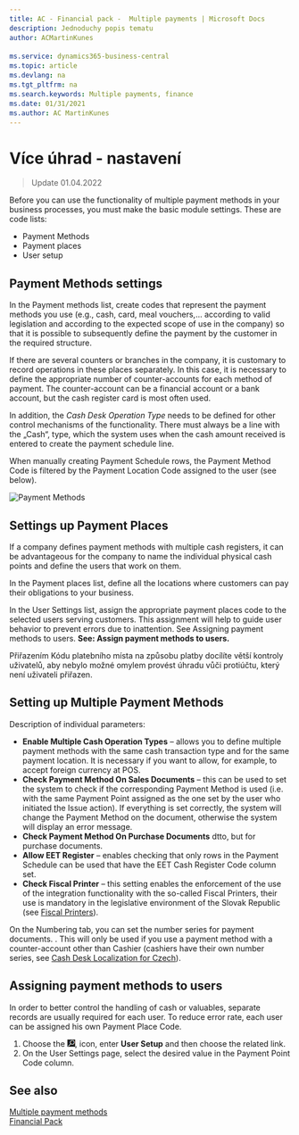 ```yaml
---
title: AC - Financial pack -  Multiple payments | Microsoft Docs
description: Jednoduchy popis tematu
author: ACMartinKunes

ms.service: dynamics365-business-central
ms.topic: article
ms.devlang: na
ms.tgt_pltfrm: na
ms.search.keywords: Multiple payments, finance 
ms.date: 01/31/2021
ms.author: AC MartinKunes
---
```

# Více úhrad - nastavení
> Update 01.04.2022

Before you can use the functionality of multiple payment methods in your business processes, you must make the basic module settings. These are code lists:

- Payment Methods
- Payment places
- User setup

## Payment Methods settings

In the Payment methods list, create codes that represent the payment methods you use (e.g., cash, card, meal vouchers,... according to valid legislation and according to the expected scope of use in the company) so that it is possible to subsequently define the payment by the customer in the required structure.

If there are several counters or branches in the company, it is customary to record operations in these places separately. In this case, it is necessary to define the appropriate number of counter-accounts for each method of payment. The counter-account can be a financial account or a bank account, but the cash register card is most often used.

In addition, the  *Cash Desk Operation Type* needs to be defined for other control mechanisms of the functionality. There must always be a line with the  „Cash“, type, which the system uses when the cash amount received is entered to create the payment schedule line.

When manually creating Payment Schedule rows, the Payment Method Code is filtered by the Payment Location Code assigned to the user (see below).

![Payment Methods](media/multiple_payment_methonds_overview.png)

## Settings up Payment Places

If a company defines payment methods with multiple cash registers, it can be advantageous for the company to name the individual physical cash points and define the users that work on them.

In the Payment places list, define all the locations where customers can pay their obligations to your business. 

In the User Settings list, assign the appropriate payment places code to the selected users serving customers. This assignment will help to guide user behavior to prevent errors due to inattention. See Assigning payment methods to users. **See: Assign payment methods to users.**

Přiřazením Kódu platebního místa na způsobu platby docílíte větší kontroly uživatelů, aby nebylo možné omylem provést úhradu vůči protiúčtu, který není uživateli přiřazen.


## Setting up Multiple Payment Methods

Description of individual parameters:
- **Enable Multiple Cash Operation Types** – allows you to define multiple payment methods with the same cash transaction type and for the same payment location.  It is necessary if you want to allow, for example, to accept foreign currency at POS.
- **Check Payment Method On Sales Documents** – this can be used to set the system to check if the corresponding Payment Method is used (i.e. with the same Payment Point assigned as the one set by the user who initiated the Issue action). If everything is set correctly, the system will change the Payment Method on the document, otherwise the system will display an error message.
- **Check Payment Method On Purchase Documents** dtto, but for purchase documents.
- **Allow EET Register** – enables checking that only rows in the Payment Schedule can be used that have the EET Cash Register Code column set.
- **Check Fiscal Printer** – this setting enables the enforcement of the use of the integration functionality with the so-called Fiscal Printers, their use is mandatory in the legislative environment of the Slovak Republic (see [Fiscal Printers](https://muj.autocont.cz/docs/cs-cz/dynamics365/business-central/AC-FinancialPack/ac-fiscal-printers.html)).

On the Numbering tab, you can set the number series for payment documents. . This will only be used if you use a payment method with a counter-account other than Cashier (cashiers have their own number series, see [Cash Desk Localization for Czech](https://docs.microsoft.com/cs-cz/dynamics365/business-central/localfunctionality/czech/ui-extensions-cash-desk-localization-cz#nastaven%C3%AD-%C4%8D%C3%ADseln%C3%BDch-%C5%99ad-pro-p%C5%99%C3%ADjmov%C3%A9-a-v%C3%BDdajov%C3%A9-doklady)).

## Assigning payment methods to users

In order to better control the handling of cash or valuables, separate records are usually required for each user. To reduce error rate, each user can be assigned his own Payment Place Code.
1. Choose the ![Lightbulb that opens the Tell Me feature.](media/ui-search/search_small.png "Tell me what you want to do"), icon, enter **User Setup** and then choose the related link.
2. On the User Settings page, select the desired value in the Payment Point Code column.


## See also

[Multiple payment methods](ac-multiple-payment-methods.md)  
[Financial Pack](ac-finance-pack.md)
